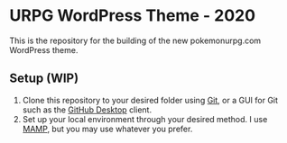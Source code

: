 # URPG WordPress Theme - 2020
This is the repository for the building of the new pokemonurpg.com WordPress theme.

## Setup (WIP)
1. Clone this repository to your desired folder using [Git](https://git-scm.com/), or a GUI for Git such as the [GitHub Desktop](https://desktop.github.com/) client.
2. Set up your local environment through your desired method. I use [MAMP](https://www.mamp.info/en/mamp/), but you may use whatever you prefer.
